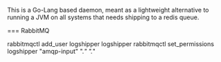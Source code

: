 This is a Go-Lang based daemon, meant as a lightweight alternative to running
a JVM on all systems that needs shipping to a redis queue.

=== RabbitMQ

rabbitmqctl add_user logshipper logshipper
rabbitmqctl set_permissions logshipper "amqp-input" ".*" ".*"
